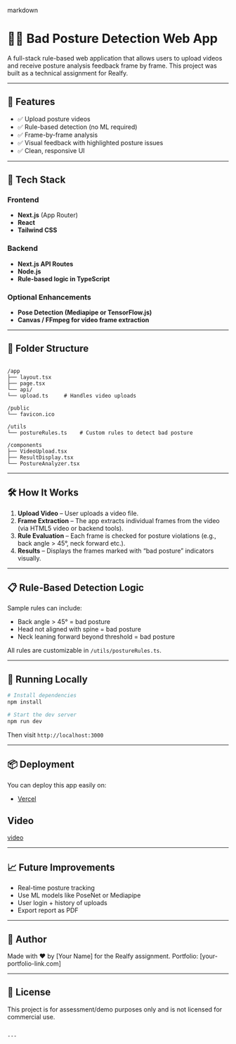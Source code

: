 

markdown
# 🧍‍♂️ Bad Posture Detection Web App

A full-stack rule-based web application that allows users to upload videos and receive posture analysis feedback frame by frame. This project was built as a technical assignment for Realfy.

---

## 📸 Features

- ✅ Upload posture videos
- ✅ Rule-based detection (no ML required)
- ✅ Frame-by-frame analysis
- ✅ Visual feedback with highlighted posture issues
- ✅ Clean, responsive UI

---

## 🚀 Tech Stack

### Frontend
- **Next.js** (App Router)
- **React**
- **Tailwind CSS**

### Backend
- **Next.js API Routes**
- **Node.js**
- **Rule-based logic in TypeScript**

### Optional Enhancements
- **Pose Detection (Mediapipe or TensorFlow.js)**
- **Canvas / FFmpeg for video frame extraction**

---

## 📂 Folder Structure

```

/app
├── layout.tsx
├── page.tsx
└── api/
└── upload.ts     # Handles video uploads

/public
└── favicon.ico

/utils
└── postureRules.ts    # Custom rules to detect bad posture

/components
├── VideoUpload.tsx
├── ResultDisplay.tsx
└── PostureAnalyzer.tsx

````

---

## 🛠️ How It Works

1. **Upload Video** – User uploads a video file.
2. **Frame Extraction** – The app extracts individual frames from the video (via HTML5 video or backend tools).
3. **Rule Evaluation** – Each frame is checked for posture violations (e.g., back angle > 45°, neck forward etc.).
4. **Results** – Displays the frames marked with “bad posture” indicators visually.

---

## 📋 Rule-Based Detection Logic

Sample rules can include:
- Back angle > 45° = bad posture
- Head not aligned with spine = bad posture
- Neck leaning forward beyond threshold = bad posture

All rules are customizable in `/utils/postureRules.ts`.

---

## 🧪 Running Locally

```bash
# Install dependencies
npm install

# Start the dev server
npm run dev
````

Then visit `http://localhost:3000`

---

## 📦 Deployment

You can deploy this app easily on:

* [Vercel](https://posture-checker-gamma.vercel.app/) 

## Video 
[video](https://drive.google.com/file/d/1Pk49C60ceLv-FI_CFxJriov2OIGgzWIl/view?usp=drivesdk)

---

## 📈 Future Improvements

* Real-time posture tracking
* Use ML models like PoseNet or Mediapipe
* User login + history of uploads
* Export report as PDF

---

## 🙌 Author

Made with ❤️ by \[Your Name] for the Realfy assignment.
Portfolio: \[your-portfolio-link.com]

---

## 📄 License

This project is for assessment/demo purposes only and is not licensed for commercial use.

```

---


